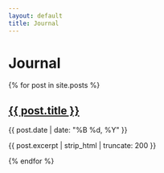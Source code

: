 ```yaml
---
layout: default
title: Journal
---
```


<h1 class="page-title">Journal</h1>

<div class="journal-list">
  {% for post in site.posts %}
    <div class="journal-item">
      <h2 class="journal-title">
        <a href="{{ post.url | relative_url }}">{{ post.title }}</a>
      </h2>
      <p class="journal-meta">{{ post.date | date: "%B %d, %Y" }}</p>
      <p class="journal-excerpt">{{ post.excerpt | strip_html | truncate: 200 }}</p>
    </div>
  {% endfor %}
</div>
